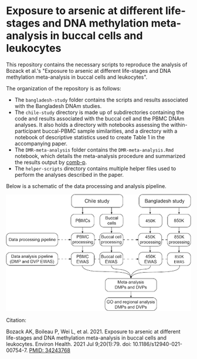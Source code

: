 # Exposure to arsenic at different life-stages and DNA methylation meta-analysis in buccal cells and leukocytes 

This repository contains the necessary scripts to reproduce the analysis of
Bozack et al.'s "Exposure to arsenic at different life-stages and DNA
methylation meta-analysis in buccal cells and leukocytes".

The organization of the repository is as follows:

- The `bangladesh-study` folder contains the scripts and results associated
  with the Bangladesh DNAm studies.
- The `chile-study` directory is made up of subdirectories containing the code
  and results associated with the buccal cell and the PBMC DNAm analyses. It
  also holds a  directory with notebooks assessing the within-participant
  buccal-PBMC sample similarities, and a directory with a notebook of
  descriptive statistics used to create Table 1 in the accompanying paper.
- The `DMR-meta-analysis` folder contains the `DMR-meta-analysis.Rmd` notebook,
  which details the meta-analysis procedure and summarized the results output
  by [comb-p](https://github.com/brentp/combined-pvalues).
- The `helper-scripts` directory contains multiple helper files used to perform
  the analyses described in the paper.
  
Below is a schematic of the data processing and analysis pipeline.

![qq plot](https://raw.githubusercontent.com/annebozack/images/master/analysis_flowchart_sm.png)


Citation:

Bozack AK, Boileau P, Wei L, et al. 2021. Exposure to arsenic at different life-stages and DNA methylation meta-analysis in buccal cells and leukocytes. Environ Health. 2021 Jul 9;20(1):79. doi: 10.1186/s12940-021-00754-7. [PMID: 34243768](https://pubmed.ncbi.nlm.nih.gov/34243768/)
